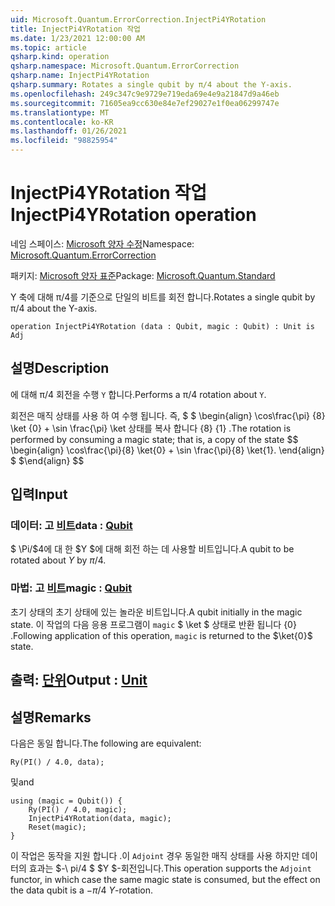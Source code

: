 ```yaml
---
uid: Microsoft.Quantum.ErrorCorrection.InjectPi4YRotation
title: InjectPi4YRotation 작업
ms.date: 1/23/2021 12:00:00 AM
ms.topic: article
qsharp.kind: operation
qsharp.namespace: Microsoft.Quantum.ErrorCorrection
qsharp.name: InjectPi4YRotation
qsharp.summary: Rotates a single qubit by π/4 about the Y-axis.
ms.openlocfilehash: 249c347c9e9729e719eda69e4e9a21847d9a46eb
ms.sourcegitcommit: 71605ea9cc630e84e7ef29027e1f0ea06299747e
ms.translationtype: MT
ms.contentlocale: ko-KR
ms.lasthandoff: 01/26/2021
ms.locfileid: "98825954"
---
```

# <a name="injectpi4yrotation-operation"></a><span data-ttu-id="503aa-102">InjectPi4YRotation 작업</span><span class="sxs-lookup"><span data-stu-id="503aa-102">InjectPi4YRotation operation</span></span>

<span data-ttu-id="503aa-103">네임 스페이스: [Microsoft 양자 수정](xref:Microsoft.Quantum.ErrorCorrection)</span><span class="sxs-lookup"><span data-stu-id="503aa-103">Namespace: [Microsoft.Quantum.ErrorCorrection](xref:Microsoft.Quantum.ErrorCorrection)</span></span>

<span data-ttu-id="503aa-104">패키지: [Microsoft 양자 표준](https://nuget.org/packages/Microsoft.Quantum.Standard)</span><span class="sxs-lookup"><span data-stu-id="503aa-104">Package: [Microsoft.Quantum.Standard](https://nuget.org/packages/Microsoft.Quantum.Standard)</span></span>


<span data-ttu-id="503aa-105">Y 축에 대해 π/4를 기준으로 단일의 비트를 회전 합니다.</span><span class="sxs-lookup"><span data-stu-id="503aa-105">Rotates a single qubit by π/4 about the Y-axis.</span></span>

```qsharp
operation InjectPi4YRotation (data : Qubit, magic : Qubit) : Unit is Adj
```


## <a name="description"></a><span data-ttu-id="503aa-106">설명</span><span class="sxs-lookup"><span data-stu-id="503aa-106">Description</span></span>

<span data-ttu-id="503aa-107">에 대해 π/4 회전을 수행 `Y` 합니다.</span><span class="sxs-lookup"><span data-stu-id="503aa-107">Performs a π/4 rotation about `Y`.</span></span>

<span data-ttu-id="503aa-108">회전은 매직 상태를 사용 하 여 수행 됩니다. 즉, $ $ \begin{align} \cos\frac{\pi} {8} \ket {0} + \sin \frac{\pi} \ket 상태를 복사 합니다 {8} {1} .</span><span class="sxs-lookup"><span data-stu-id="503aa-108">The rotation is performed by consuming a magic state; that is, a copy of the state $$ \begin{align} \cos\frac{\pi}{8} \ket{0} + \sin \frac{\pi}{8} \ket{1}.</span></span>
<span data-ttu-id="503aa-109">\end{align} $ $</span><span class="sxs-lookup"><span data-stu-id="503aa-109">\end{align} $$</span></span>

## <a name="input"></a><span data-ttu-id="503aa-110">입력</span><span class="sxs-lookup"><span data-stu-id="503aa-110">Input</span></span>

### <a name="data--qubit"></a><span data-ttu-id="503aa-111">데이터: 고 [비트](xref:microsoft.quantum.lang-ref.qubit)</span><span class="sxs-lookup"><span data-stu-id="503aa-111">data : [Qubit](xref:microsoft.quantum.lang-ref.qubit)</span></span>

<span data-ttu-id="503aa-112">$ \Pi/$4에 대 한 $Y $에 대해 회전 하는 데 사용할 비트입니다.</span><span class="sxs-lookup"><span data-stu-id="503aa-112">A qubit to be rotated about $Y$ by $\pi / 4$.</span></span>


### <a name="magic--qubit"></a><span data-ttu-id="503aa-113">마법: 고 [비트](xref:microsoft.quantum.lang-ref.qubit)</span><span class="sxs-lookup"><span data-stu-id="503aa-113">magic : [Qubit](xref:microsoft.quantum.lang-ref.qubit)</span></span>

<span data-ttu-id="503aa-114">초기 상태의 초기 상태에 있는 놀라운 비트입니다.</span><span class="sxs-lookup"><span data-stu-id="503aa-114">A qubit initially in the magic state.</span></span> <span data-ttu-id="503aa-115">이 작업의 다음 응용 프로그램이 `magic` $ \ket $ 상태로 반환 됩니다 {0} .</span><span class="sxs-lookup"><span data-stu-id="503aa-115">Following application of this operation, `magic` is returned to the $\ket{0}$ state.</span></span>



## <a name="output--unit"></a><span data-ttu-id="503aa-116">출력: [단위](xref:microsoft.quantum.lang-ref.unit)</span><span class="sxs-lookup"><span data-stu-id="503aa-116">Output : [Unit](xref:microsoft.quantum.lang-ref.unit)</span></span>



## <a name="remarks"></a><span data-ttu-id="503aa-117">설명</span><span class="sxs-lookup"><span data-stu-id="503aa-117">Remarks</span></span>

<span data-ttu-id="503aa-118">다음은 동일 합니다.</span><span class="sxs-lookup"><span data-stu-id="503aa-118">The following are equivalent:</span></span>

```qsharp
Ry(PI() / 4.0, data);
```

<span data-ttu-id="503aa-119">및</span><span class="sxs-lookup"><span data-stu-id="503aa-119">and</span></span>

```qsharp
using (magic = Qubit()) {
    Ry(PI() / 4.0, magic);
    InjectPi4YRotation(data, magic);
    Reset(magic);
}
```

<span data-ttu-id="503aa-120">이 작업은 동작을 지원 합니다 .이 `Adjoint` 경우 동일한 매직 상태를 사용 하지만 데이터의 효과는 $-\ pi/4 $ $Y $-회전입니다.</span><span class="sxs-lookup"><span data-stu-id="503aa-120">This operation supports the `Adjoint` functor, in which case the same magic state is consumed, but the effect on the data qubit is a $-\pi/4$ $Y$-rotation.</span></span>